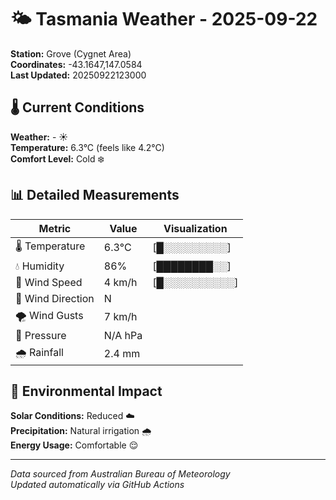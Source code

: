 # 🌤️ Tasmania Weather - 2025-09-22

**Station:** Grove (Cygnet Area)  
**Coordinates:** -43.1647,147.0584  
**Last Updated:** 20250922123000

## 🌡️ Current Conditions

**Weather:** - ☀️  
**Temperature:** 6.3°C (feels like 4.2°C)  
**Comfort Level:** Cold ❄️

## 📊 Detailed Measurements

| Metric | Value | Visualization |
|--------|-------|---------------|
| 🌡️ Temperature | 6.3°C | [█░░░░░░░░░] |
| 💧 Humidity | 86% | [████████░░] |
| 💨 Wind Speed | 4 km/h | [█░░░░░░░░░░] |
| 🧭 Wind Direction | N | |
| 🌪️ Wind Gusts | 7 km/h | |
| 🔽 Pressure | N/A hPa | |
| 🌧️ Rainfall | 2.4 mm | |

## 🌱 Environmental Impact

**Solar Conditions:** Reduced ☁️  
**Precipitation:** Natural irrigation 🌧️  
**Energy Usage:** Comfortable 😌

---
*Data sourced from Australian Bureau of Meteorology*  
*Updated automatically via GitHub Actions*
